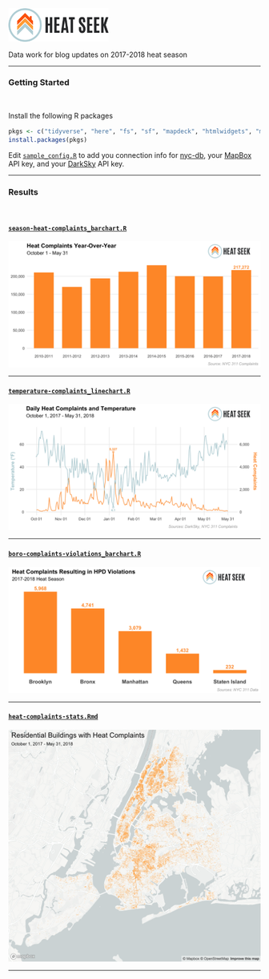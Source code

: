<img src="img/logos/heatseek-logo.png" width="200">

Data work for blog updates on 2017-2018 heat season

---

### Getting Started

<br>

Install the following R packages

```r
pkgs <- c("tidyverse", "here", "fs", "sf", "mapdeck", "htmlwidgets", "magick", "DBI", "darksky")
install.packages(pkgs)
```

Edit [`sample_config.R`](sample_config.R) to add you connection info for [nyc-db](https://github.com/aepyornis/nyc-db), your [MapBox](https://www.mapbox.com/signup) API key, and your [DarkSky](https://darksky.net/dev/register) API key.

---

### Results

<br>

#### [`season-heat-complaints_barchart.R`](season-heat-complaints_barchart.R)
![](img/season-heat-complaints_barchart.png)

---

#### [`temperature-complaints_linechart.R`](temperature-complaints_linechart.R)
![](img/temperate-complaints_2017-2018_linechart.png)

---

#### [`boro-complaints-violations_barchart.R`](boro-complaints-violations_barchart.R)
![](img/boro-complaints-violations_barchart.png)

---

#### [`heat-complaints-stats.Rmd`](heat-complaints-stats.Rmd)
![](img/heat-complaints-buildings_map.png)

---